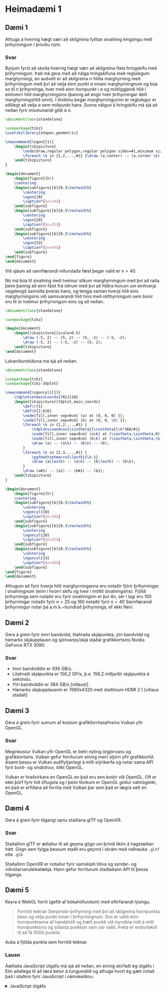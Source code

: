 # Heimadæmi 1

## Dæmi 1

Athuga á hvernig hægt væri að skilgreina fylltan sívalning eingöngu
með þríhyrningum í þrívíðu rúmi.

### Svar

Byrjum fyrst að skoða hvernig hægt væri að skilgreina flata hringskífu
með þríhyrningum. Það má gera með að nálga hringskífuna með reglulegum 
marghyrningi, en auðvelt er að skilgreina $n$-hliða marghyrning með
þríhyrningum með því að velja einn punkt $a$ innaní marghyrningnum og 
búa so til $n$ þríhyrninga, hver með einn hornpunkt í $a$ og mótliggjandi
hlið í einhverri hlið marghyrningsins (þannig að engir tveir þríhyrningar
deili marghyrningshlið sinni).
Í tilvikinu þegar marghyrningurinn er reglulegur er eðlilegt að
velja $a$ sem miðpunkt hans. Svona nálgun á hringskífu má sjá að neðan
fyrir mismunandi gildi á $n$.

```latex {cmd=true hide=true}
\documentclass{standalone}

\usepackage{tikz}
\usetikzlibrary{shapes.geometric}

\newcommand{\ngon}[1]{
    \begin{tikzpicture}
        \node[draw,regular polygon,regular polygon sides=#1,minimum size=3cm] (a) {};
        \foreach \k in {1,2,...,#1} {\draw (a.center) -- (a.corner \k);}
    \end{tikzpicture}
}

\begin{document}
    \begin{figure}[h!]
    \centering
    \begin{subfigure}[b]{0.3\textwidth}
        \centering
        \ngon{10}
        \caption*{$n=10$}
    \end{subfigure}
    \begin{subfigure}[b]{0.3\textwidth}
        \centering
        \ngon{20}
        \caption*{$n=25$}
    \end{subfigure}
    \begin{subfigure}[b]{0.3\textwidth}
        \centering
        \ngon{33}
        \caption*{$n=40$}
    \end{subfigure}
\end{figure}
\end{document}
```

Við sjáum að sannfærandi niðurstaða fæst þegar valið er $n=40$.

Nú má búa til sívalning með tveimur slíkum marghyrningum með því
að raða þeim þannig að einn fáist frá öðrum með því að hliðra honum
um einhverja vegalengd samsíða þverás hans, og tengja saman hverja hlið
eins marghyrningsins við samsvarandi hlið hins með rétthyrningum
sem búnir eru til úr tveimur þríhyrningum eins og að neðan.

```latex {cmd=true hide=true}
\documentclass{standalone}

\usepackage{tikz}

\begin{document}
    \begin{tikzpicture}[scale=0.5]
        \draw (-5, 2) -- (5, 2) -- (5, -2) -- (-5, -2);
        \draw (-5, 2) -- (-5, -2) -- (5, 2);
    \end{tikzpicture}
\end{document}
```

Lokaniðurstöðuna má sjá að neðan.

```latex {cmd=true hide=true}
\documentclass{standalone}

\usepackage{tikz}
\usepackage{tikz-3dplot}

\newcommand{\ngoncyl}[1]{
    \tdplotsetmaincoords{70}{110}
    \begin{tikzpicture}[tdplot_main_coords]
        \def\r{1}
        \def\h{2.616}
        \node[fill,inner sep=0cm] (a) at (0, 0, 0) {};
        \node[fill,inner sep=0cm] (b) at (0, 0, \h) {};
        \foreach \k in {1,2,...,#1} {
            \tdplotsinandcos{\sintheta}{\costheta}{\k*360/#1}
            \node[fill,inner sep=0cm] (a\k) at (\costheta,\sintheta,0) {};
            \node[fill,inner sep=0cm] (b\k) at (\costheta,\sintheta,\h) {};
            \draw (a) -- (a\k) -- (b\k) -- (b);
        }
        \foreach \k in {2,3,...,#1} {
            \pgfmathsetmacro{\lastk}{\k-1}
            \draw (a\lastk) -- (a\k) -- (b\lastk) -- (b\k);
        }
        \draw (a#1) -- (a1) -- (b#1) -- (b1);
    \end{tikzpicture}
}

\begin{document}
    \begin{figure}[h!]
    \centering
    \begin{subfigure}[b]{0.3\textwidth}
        \centering
        \ngoncyl{10}
        \caption*{$n=10$}
    \end{subfigure}
    \begin{subfigure}[b]{0.3\textwidth}
        \centering
        \ngoncyl{20}
        \caption*{$n=25$}
    \end{subfigure}
    \begin{subfigure}[b]{0.3\textwidth}
        \centering
        \ngoncyl{33}
        \caption*{$n=40$}
    \end{subfigure}
\end{figure}
\end{document}
```

Athugum að fyrir hverja hlið marghyrninganna eru notaðir
fjórir þríhyrningar í sívalningnum (einn í hvorri skífu
og tveir í möttli sívalningsins).
Fjöldi þríhyrninga sem notaðir eru fyrir sívalninginn er því $4n$,
sér í lagi eru $100$ þríhyrningar notaðir fyrir $n=25$
og $160$ notaðir fyrir $n=40$
Sannfærandi þríhyrningur notar þá a.m.k.~hundrað þríhyrninga, ef ekki fleiri.


## Dæmi 2

Gera á grein fyrir innri bandvídd, litahraða skjápunkta, ytri bandvídd
og hámarks skjáupplausn og sjónvarps/skjá staðal grafíkkortsins Nvidia
GeForce RTX 3090.

### Svar

- Innri bandvíddin er 936 GB/s.
- Litahraði skjápunkta er 156,2 GP/s, þ.e. 156,2 milljarðir skjápunkta á sekúndu.
- Ytri bandvíddin er 384 GB/s [vitlaust]
- Hámarks skjáupplausnin er 7680x4320 með staðlinum HDMI 2.1 [vitlaus staðall]


## Dæmi 3

Gera á grein fyrir sumum af kostum grafíkforritasafnsins Vulkan yfir OpenGL.

### Svar

Meginkostur Vulkan yfir OpenGL er betri nýting örgjörvans og grafíkkortsins.
Vulkan gefur forriturum einnig meiri stjórn yfir grafíkkortið.
Ásamt þessu er Vulkan auðflytjanlegt á milli stýrikerfa og notar
sama API fyrir borð- og smátölvur, ólíkt OpenGL.

Vulkan er hraðvirkara en OpenGL en það eru enn kostir við OpenGL.
Oft er ekki þörf fyrir hið öflugsta og í þeim tilvikum er OpenGL
góður valmögleiki, en það er erfiðara að forrita með Vulkan þar sem
það er lægra sett en OpenGL.


## Dæmi 4

Gera á grein fyrir tilgangi opnu staðlana glTF og OpenXR.

### Svar

Staðallinn glTF er ætlaður til að geyma gögn um þrívíð líkön á hagstæðan hátt.
Gögn sem fylgja þessum staðli eru geymd í skrám með nafnauka `.gltf` eða `.glb`

Staðallinn OpenXR er notaður fyrir samskipti tölva og sýndar- og viðvótarveruleikatækja.
Hann gefur forriturum staðlaðann API til þessa tilgangs.


## Dæmi 5

Keyra á WebGL forrit (gefið af bókahöfundum) með eftirfarandi lýsingu.

> Forritið teiknar Sierpinski-þríhyrning með því að skilgreina hornpunkta þess
> og velja punkt innan í þríhyrningnum. Svo er valið einn hornpunktanna
> af handahófi og bætt punkti við myndina mitt á milli hornpunktsins
> og síðasta punktsin sem var valið. Þetta er endurtekið til að fá 5000 punkta.

Auka á fjölda punkta sem forritið teiknar.

### Lausn

Áætlaða JavaScript útgáfu má sjá að neðan, en einnig
skirfaði ég útgáfu í Elm aðallega til að læra betur á
tungumálið og athuga hvort ég gæti notað það í staðinn
fyrir JavaScript í námskeiðinu.

<details>
  <summary>JavaScript útgáfa</summary>

  
</details>
